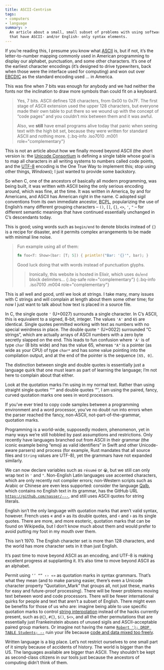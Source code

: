 ```yaml
---
title: ASCII-Centrism
tags:
- computers
- language
summary: >
  An article about a small, small subset of problems with using software tools
  that have ASCII- and/or English- only syntax elements.
---
```


If you’re reading this, I presume you know what [ASCII][1] is, but if not, it’s
the letter-to-number mapping commonly used in American programming to display
our alphabet, punctuation, and some other characters. It’s one of the earliest
character encodings (it’s designed to drive typewriters, back when those were
the interface used for computing) and won out over [EBCDIC][2] as the standard
encoding used … in America.

This was fine when 7 bits was enough for anybody and we had neither the fonts
nor the inclination to draw more symbols than could fit on a keyboard.

> Yes, 7 bits. ASCII defines 128 characters, from 0x00 to 0x7F. The first stage
> of ASCII extension used the upper 128 characters, but everyone made their own
> table to put there so we wound up with the concept of “code pages” and you
> couldn’t mix between them and it was awful.
>
> Also, we **still** have email programs alive today that panic when seeing text
> with the high bit set, because they were written for standard ASCII and
> nothing more.
{:.bq-info .iso7010 .m001 role="complementary"}

This is not an article about how we finally moved beyond ASCII (the short
version is: the [Unicode Consortium][3] is defining a single table whose goal is
to map all characters in all writing systems to numbers called code points, and
the [UTF-8][4] encoding is the One True Way to implement this; stop using other
things, *Windows*); I just wanted to provide some backstory.

So when C, one of the ancestors of basically all modern programming, was being
built, it was written with ASCII being the only serious encoding around, which
was fine, at the time. It was written in America, by and for Americans, and
ASCII has American right in the name. C adopted sigil conventions from its own
immediate ancestor, [BCPL][5], popularizing the use of English’s many different
grouping characters – `()`, `[]`, `{}`, `<>`, `'`, `"` – for different semantic
meanings that have continued essentially unchanged in C’s descendants today.

This is good; using words such as `begin/end` to denote blocks instead of `{}`
is a recipe for disaster, and it permits complex arrangements to be made with
minimal line noise.

> Fun example using all of them:
>
> ```rust
> fn foo<T: Show>(bar: [T; 5]) { println!("Bar: '{}'", bar); }
> ```
>
> Good luck doing that with words instead of punctuation glyphs.
>
> > Ironically, this website is hosted in Elixir, which uses `do`/`end` block
> > delimiters…
> {:.bq-safe role="complementary"}
{:.bq-info .iso7010 .m004 role="complementary"}

This is all well and good, until we look at strings. I take many, many issues
with C strings and will complain at length about them some other time; for now I
just want to talk about how text is placed in a source file.

In C, the single quote `'` (U+0027) surrounds a single character. In C’s ASCII,
this is equivalent to a signed, 8-bit, integer. The values `'A'` and `65` are
identical. Single quotes permitted working with text as numbers with no special
weirdness in place. The double quote `"` (U+0022) surrounded “C strings”, which
are actually arrays of ASCII numbers with a zero byte secretly slapped on the
end. This leads to fun confusion where `'A'` is of type `char` (8 bits wide) and
has the value 65, whereas `"A"` is a pointer (as wide as your CPU) of type
`char*` and has some value pointing into the compilation output, and at the end
of the pointer is the sequence `[65, 0]`.

The distinction between single and double quotes is essentially just a language
quirk that one must learn as part of learning the language; I’m not here to
complain about that either.

Look at the quotation marks I’m using in my normal text. Rather than using
straight single quotes “'” and double quotes ‘"’, I am using the paired, fancy,
curved quotation marks one sees in word processors.

If you’ve ever tried to copy code samples between a programming environment and
a word processor, you’ve no doubt run into errors when the parser reached the
fancy, non-ASCII, not-part-of-the-grammar, quotation marks.

Programming is a world-wide, supposedly modern, phenomenon, yet in many ways
we’re still hobbled by past assumptions and restrictions. Only recently have
languages branched out from ASCII in their grammar (the iconic example being
“emoji as valid identifiers” in Swift and other Unicode-aware parsers) and
process (for example, Rust mandates that all source files and `String` values
are UTF-8), yet the grammars have not expanded similarly.

We can now declare variables such as `résumé` or `😭`, but we still can only
wrap text in `'` and `"`. Non-English Latin languages use accented characters,
which are only recently not compiler errors; non-Western scripts such as Arabic
or Chinese are even less supported: consider the language [Qalb][6], which
contains no English text in its grammar, has the GitHub URL
[`https://github.com/nasser/---`][qalb], and still uses ASCII quotes for string
literals.

English isn’t the only language with quotation marks that aren’t valid syntax,
however. French uses « and » as its double quotes, and ‹ and › as its single
quotes. There are more, and more esoteric, quotation marks that can be found on
Wikipedia, but I don’t know much about them and would prefer to avoid putting my
foot in my mouth over them.

This isn’t 1970. The English character set is more than 128 characters, and the
world has more character sets in it than just English.

It’s past time to move beyond ASCII as an encoding, and UTF-8 is making
excellent progress at supplanting it. It’s also time to move beyond ASCII as an
alphabet.

Permit using `‘’ “” ‹› «»` as quotation marks in syntax grammars. That’s what
they mean (and to make parsing easier, there’s even a Unicode character property
“Quotation_Mark” that groups all, not just these, marks for easy and
future-proof processing). There will be fewer problems moving text between word
and code processors. There will be fewer international quirks for people and
text that aren’t a subset of English. There might even be benefits for those of
us who are: imagine being able to use specific quotation marks to control
[string interpolation][7] instead of the hacks currently present, such as `@{}`,
`#{}`, `$()`, `$<>`, and all the other permutations that are essentially just
Frankeinstein abuses of unused sigils and ASCII-acceptable paired group markers.
Or imagine not having the name [`Robert '); DROP TABLE Students; --`][8]
ruin your life because [code and data mixed too freely][9].

Written language is a big place. Let’s not restrict ourselves to one small part
of it simply because of accidents of history. The world is bigger than the US.
The languages available are bigger than ASCII. They shouldn’t be kept as
second-class citizens in our tools just because the ancestors of computing
didn’t think of them.

[1]: https://wikipedia.org/wiki/ASCII
[2]: https://wikipedia.org/wiki/EBCDIC
[3]: https://wikipedia.org/wiki/Unicode_Consortium
[4]: https://wikipedia.org/wiki/UTF-8
[5]: https://wikipedia.org/wiki/BCPL
[6]: http://nas.sr/%D9%82%D9%84%D8%A8/
[7]: https://wikipedia.org/wiki/String_interpolation
[8]: https://www.xkcd.com/327/
[9]: https://wikipedia.org/wiki/SQL_injection
[qalb]: https://github.com/nasser/---
